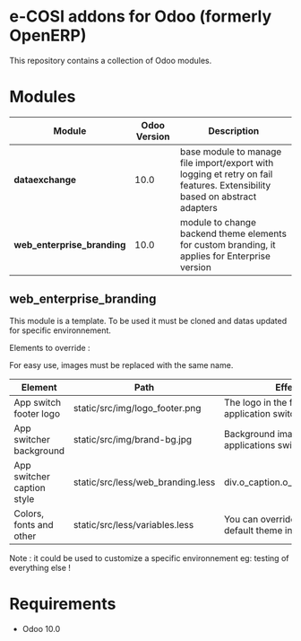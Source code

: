 e-COSI addons for Odoo (formerly OpenERP)
========================

This repository contains a collection of Odoo modules.

# Modules

| Module | Odoo Version | Description |
| --- | --- | --- |
| **dataexchange** | 10.0 | base module to manage file import/export with logging et retry on fail features. Extensibility based on abstract adapters |
| **web_enterprise_branding** | 10.0 | module to change backend  theme elements for custom branding, it applies for Enterprise version |

## web_enterprise_branding

This module is a template. To be used it must be cloned and datas updated for specific environnement.

Elements to override :

For easy use, images must be replaced with the same name.

| Element | Path | Effect |
| --- | --- | --- |
| App switch footer logo | static/src/img/logo_footer.png | The logo in the footer of application switcher |
| App switcher background | static/src/img/brand-bg.jpg | Background image for applications switcher |
| App switcher caption style | static/src/less/web_branding.less | div.o_caption.o_caption_brand
| Colors, fonts and other | static/src/less/variables.less | You can override any var of default theme in this file |

Note : it could be used to customize a specific environnement eg: testing of everything else !

# Requirements

* Odoo 10.0
